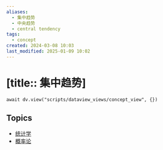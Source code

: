 ```yaml
---
aliases:
  - 集中趋势
  - 中央趋势
  - central tendency
tags:
  - concept
created: 2024-03-08 10:03
last_modified: 2025-01-09 10:02
---
```


# [title:: 集中趋势]

```dataviewjs
await dv.view("scripts/dataview_views/concept_view", {})
```

## Topics

- [统计学](_statistics_.md)
- [概率论](_probability_theory_.md)
